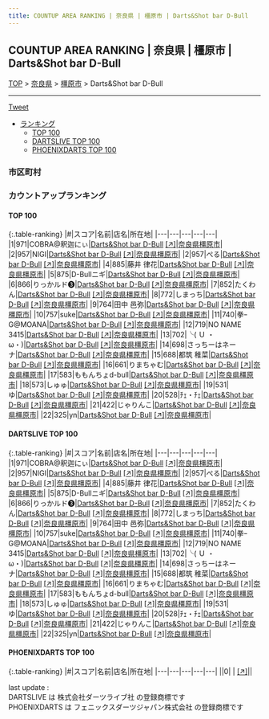 ```yaml
---
title: COUNTUP AREA RANKING | 奈良県 | 橿原市 | Darts&Shot bar D-Bull
---
```

## COUNTUP AREA RANKING | 奈良県 | 橿原市 | Darts&Shot bar D-Bull

[TOP](/darts/rank/) > [奈良県](/darts/rank/奈良県/) > [橿原市](/darts/rank/奈良県/橿原市/) > Darts&Shot bar D-Bull

___

<a href="https://twitter.com/share?ref_src=twsrc%5Etfw" data-text="COUNTUP AREA RANKING | 奈良県橿原市Darts&Shot bar D-Bull" class="twitter-share-button" data-hashtags="DARTSLIVE,PHOENIXDARTS,darts,ダーツ" data-show-count="false">Tweet</a>

* [ランキング](#カウントアップランキング)
    * [TOP 100](#top-100)
    * [DARTSLIVE TOP 100](#dartslive-top-100)
    * [PHOENIXDARTS TOP 100](#phoenixdarts-top-100)

### 市区町村

<ul>

</ul>

### カウントアップランキング

#### TOP 100



{:.table-ranking}
|#|スコア|名前|店名|所在地|
|---|---|---|---|---|
|1|971|<span class="rank-name-dl">COBRA@釈迦にぃ</span>|<a href="/darts/rank/shops/366784beac2d94730d9b047a20a7ba1e.html">Darts&Shot bar D-Bull</a> <a href="https://search.dartslive.com/jp/shop/366784beac2d94730d9b047a20a7ba1e">[↗]</a>|<a href="/darts/rank/奈良県/橿原市">奈良県橿原市</a>|
|2|957|<span class="rank-name-dl">NIGI</span>|<a href="/darts/rank/shops/366784beac2d94730d9b047a20a7ba1e.html">Darts&Shot bar D-Bull</a> <a href="https://search.dartslive.com/jp/shop/366784beac2d94730d9b047a20a7ba1e">[↗]</a>|<a href="/darts/rank/奈良県/橿原市">奈良県橿原市</a>|
|2|957|<span class="rank-name-dl">ぺる</span>|<a href="/darts/rank/shops/366784beac2d94730d9b047a20a7ba1e.html">Darts&Shot bar D-Bull</a> <a href="https://search.dartslive.com/jp/shop/366784beac2d94730d9b047a20a7ba1e">[↗]</a>|<a href="/darts/rank/奈良県/橿原市">奈良県橿原市</a>|
|4|885|<span class="rank-name-dl">藤井 律花</span>|<a href="/darts/rank/shops/366784beac2d94730d9b047a20a7ba1e.html">Darts&Shot bar D-Bull</a> <a href="https://search.dartslive.com/jp/shop/366784beac2d94730d9b047a20a7ba1e">[↗]</a>|<a href="/darts/rank/奈良県/橿原市">奈良県橿原市</a>|
|5|875|<span class="rank-name-dl">D-Bullニギ</span>|<a href="/darts/rank/shops/366784beac2d94730d9b047a20a7ba1e.html">Darts&Shot bar D-Bull</a> <a href="https://search.dartslive.com/jp/shop/366784beac2d94730d9b047a20a7ba1e">[↗]</a>|<a href="/darts/rank/奈良県/橿原市">奈良県橿原市</a>|
|6|866|<span class="rank-name-dl">りっかルド❸</span>|<a href="/darts/rank/shops/366784beac2d94730d9b047a20a7ba1e.html">Darts&Shot bar D-Bull</a> <a href="https://search.dartslive.com/jp/shop/366784beac2d94730d9b047a20a7ba1e">[↗]</a>|<a href="/darts/rank/奈良県/橿原市">奈良県橿原市</a>|
|7|852|<span class="rank-name-dl">たくわん</span>|<a href="/darts/rank/shops/366784beac2d94730d9b047a20a7ba1e.html">Darts&Shot bar D-Bull</a> <a href="https://search.dartslive.com/jp/shop/366784beac2d94730d9b047a20a7ba1e">[↗]</a>|<a href="/darts/rank/奈良県/橿原市">奈良県橿原市</a>|
|8|772|<span class="rank-name-dl">しまっち</span>|<a href="/darts/rank/shops/366784beac2d94730d9b047a20a7ba1e.html">Darts&Shot bar D-Bull</a> <a href="https://search.dartslive.com/jp/shop/366784beac2d94730d9b047a20a7ba1e">[↗]</a>|<a href="/darts/rank/奈良県/橿原市">奈良県橿原市</a>|
|9|764|<span class="rank-name-dl">田中 邑弥</span>|<a href="/darts/rank/shops/366784beac2d94730d9b047a20a7ba1e.html">Darts&Shot bar D-Bull</a> <a href="https://search.dartslive.com/jp/shop/366784beac2d94730d9b047a20a7ba1e">[↗]</a>|<a href="/darts/rank/奈良県/橿原市">奈良県橿原市</a>|
|10|757|<span class="rank-name-dl">suke</span>|<a href="/darts/rank/shops/366784beac2d94730d9b047a20a7ba1e.html">Darts&Shot bar D-Bull</a> <a href="https://search.dartslive.com/jp/shop/366784beac2d94730d9b047a20a7ba1e">[↗]</a>|<a href="/darts/rank/奈良県/橿原市">奈良県橿原市</a>|
|11|740|<span class="rank-name-dl">拳ｰG@MOANA</span>|<a href="/darts/rank/shops/366784beac2d94730d9b047a20a7ba1e.html">Darts&Shot bar D-Bull</a> <a href="https://search.dartslive.com/jp/shop/366784beac2d94730d9b047a20a7ba1e">[↗]</a>|<a href="/darts/rank/奈良県/橿原市">奈良県橿原市</a>|
|12|719|<span class="rank-name-dl">NO NAME 3415</span>|<a href="/darts/rank/shops/366784beac2d94730d9b047a20a7ba1e.html">Darts&Shot bar D-Bull</a> <a href="https://search.dartslive.com/jp/shop/366784beac2d94730d9b047a20a7ba1e">[↗]</a>|<a href="/darts/rank/奈良県/橿原市">奈良県橿原市</a>|
|13|702|<span class="rank-name-dl">╰( Ｕ ・ω・)</span>|<a href="/darts/rank/shops/366784beac2d94730d9b047a20a7ba1e.html">Darts&Shot bar D-Bull</a> <a href="https://search.dartslive.com/jp/shop/366784beac2d94730d9b047a20a7ba1e">[↗]</a>|<a href="/darts/rank/奈良県/橿原市">奈良県橿原市</a>|
|14|698|<span class="rank-name-dl">さっちーはネーナ</span>|<a href="/darts/rank/shops/366784beac2d94730d9b047a20a7ba1e.html">Darts&Shot bar D-Bull</a> <a href="https://search.dartslive.com/jp/shop/366784beac2d94730d9b047a20a7ba1e">[↗]</a>|<a href="/darts/rank/奈良県/橿原市">奈良県橿原市</a>|
|15|688|<span class="rank-name-dl">都筑 稚菜</span>|<a href="/darts/rank/shops/366784beac2d94730d9b047a20a7ba1e.html">Darts&Shot bar D-Bull</a> <a href="https://search.dartslive.com/jp/shop/366784beac2d94730d9b047a20a7ba1e">[↗]</a>|<a href="/darts/rank/奈良県/橿原市">奈良県橿原市</a>|
|16|661|<span class="rank-name-dl">りまちゃむ</span>|<a href="/darts/rank/shops/366784beac2d94730d9b047a20a7ba1e.html">Darts&Shot bar D-Bull</a> <a href="https://search.dartslive.com/jp/shop/366784beac2d94730d9b047a20a7ba1e">[↗]</a>|<a href="/darts/rank/奈良県/橿原市">奈良県橿原市</a>|
|17|583|<span class="rank-name-dl">ももんちょd-bull</span>|<a href="/darts/rank/shops/366784beac2d94730d9b047a20a7ba1e.html">Darts&Shot bar D-Bull</a> <a href="https://search.dartslive.com/jp/shop/366784beac2d94730d9b047a20a7ba1e">[↗]</a>|<a href="/darts/rank/奈良県/橿原市">奈良県橿原市</a>|
|18|573|<span class="rank-name-dl">しゅゅ</span>|<a href="/darts/rank/shops/366784beac2d94730d9b047a20a7ba1e.html">Darts&Shot bar D-Bull</a> <a href="https://search.dartslive.com/jp/shop/366784beac2d94730d9b047a20a7ba1e">[↗]</a>|<a href="/darts/rank/奈良県/橿原市">奈良県橿原市</a>|
|19|531|<span class="rank-name-dl">ゆ</span>|<a href="/darts/rank/shops/366784beac2d94730d9b047a20a7ba1e.html">Darts&Shot bar D-Bull</a> <a href="https://search.dartslive.com/jp/shop/366784beac2d94730d9b047a20a7ba1e">[↗]</a>|<a href="/darts/rank/奈良県/橿原市">奈良県橿原市</a>|
|20|528|<span class="rank-name-dl">ﾁｪ・ﾁｪ</span>|<a href="/darts/rank/shops/366784beac2d94730d9b047a20a7ba1e.html">Darts&Shot bar D-Bull</a> <a href="https://search.dartslive.com/jp/shop/366784beac2d94730d9b047a20a7ba1e">[↗]</a>|<a href="/darts/rank/奈良県/橿原市">奈良県橿原市</a>|
|21|422|<span class="rank-name-dl">じゃりんこ</span>|<a href="/darts/rank/shops/366784beac2d94730d9b047a20a7ba1e.html">Darts&Shot bar D-Bull</a> <a href="https://search.dartslive.com/jp/shop/366784beac2d94730d9b047a20a7ba1e">[↗]</a>|<a href="/darts/rank/奈良県/橿原市">奈良県橿原市</a>|
|22|325|<span class="rank-name-dl">yn</span>|<a href="/darts/rank/shops/366784beac2d94730d9b047a20a7ba1e.html">Darts&Shot bar D-Bull</a> <a href="https://search.dartslive.com/jp/shop/366784beac2d94730d9b047a20a7ba1e">[↗]</a>|<a href="/darts/rank/奈良県/橿原市">奈良県橿原市</a>|


#### DARTSLIVE TOP 100



{:.table-ranking}
|#|スコア|名前|店名|所在地|
|---|---|---|---|---|
|1|971|<span class="rank-name-dl">COBRA@釈迦にぃ</span>|<a href="/darts/rank/shops/366784beac2d94730d9b047a20a7ba1e.html">Darts&Shot bar D-Bull</a> <a href="https://search.dartslive.com/jp/shop/366784beac2d94730d9b047a20a7ba1e">[↗]</a>|<a href="/darts/rank/奈良県/橿原市">奈良県橿原市</a>|
|2|957|<span class="rank-name-dl">NIGI</span>|<a href="/darts/rank/shops/366784beac2d94730d9b047a20a7ba1e.html">Darts&Shot bar D-Bull</a> <a href="https://search.dartslive.com/jp/shop/366784beac2d94730d9b047a20a7ba1e">[↗]</a>|<a href="/darts/rank/奈良県/橿原市">奈良県橿原市</a>|
|2|957|<span class="rank-name-dl">ぺる</span>|<a href="/darts/rank/shops/366784beac2d94730d9b047a20a7ba1e.html">Darts&Shot bar D-Bull</a> <a href="https://search.dartslive.com/jp/shop/366784beac2d94730d9b047a20a7ba1e">[↗]</a>|<a href="/darts/rank/奈良県/橿原市">奈良県橿原市</a>|
|4|885|<span class="rank-name-dl">藤井 律花</span>|<a href="/darts/rank/shops/366784beac2d94730d9b047a20a7ba1e.html">Darts&Shot bar D-Bull</a> <a href="https://search.dartslive.com/jp/shop/366784beac2d94730d9b047a20a7ba1e">[↗]</a>|<a href="/darts/rank/奈良県/橿原市">奈良県橿原市</a>|
|5|875|<span class="rank-name-dl">D-Bullニギ</span>|<a href="/darts/rank/shops/366784beac2d94730d9b047a20a7ba1e.html">Darts&Shot bar D-Bull</a> <a href="https://search.dartslive.com/jp/shop/366784beac2d94730d9b047a20a7ba1e">[↗]</a>|<a href="/darts/rank/奈良県/橿原市">奈良県橿原市</a>|
|6|866|<span class="rank-name-dl">りっかルド❸</span>|<a href="/darts/rank/shops/366784beac2d94730d9b047a20a7ba1e.html">Darts&Shot bar D-Bull</a> <a href="https://search.dartslive.com/jp/shop/366784beac2d94730d9b047a20a7ba1e">[↗]</a>|<a href="/darts/rank/奈良県/橿原市">奈良県橿原市</a>|
|7|852|<span class="rank-name-dl">たくわん</span>|<a href="/darts/rank/shops/366784beac2d94730d9b047a20a7ba1e.html">Darts&Shot bar D-Bull</a> <a href="https://search.dartslive.com/jp/shop/366784beac2d94730d9b047a20a7ba1e">[↗]</a>|<a href="/darts/rank/奈良県/橿原市">奈良県橿原市</a>|
|8|772|<span class="rank-name-dl">しまっち</span>|<a href="/darts/rank/shops/366784beac2d94730d9b047a20a7ba1e.html">Darts&Shot bar D-Bull</a> <a href="https://search.dartslive.com/jp/shop/366784beac2d94730d9b047a20a7ba1e">[↗]</a>|<a href="/darts/rank/奈良県/橿原市">奈良県橿原市</a>|
|9|764|<span class="rank-name-dl">田中 邑弥</span>|<a href="/darts/rank/shops/366784beac2d94730d9b047a20a7ba1e.html">Darts&Shot bar D-Bull</a> <a href="https://search.dartslive.com/jp/shop/366784beac2d94730d9b047a20a7ba1e">[↗]</a>|<a href="/darts/rank/奈良県/橿原市">奈良県橿原市</a>|
|10|757|<span class="rank-name-dl">suke</span>|<a href="/darts/rank/shops/366784beac2d94730d9b047a20a7ba1e.html">Darts&Shot bar D-Bull</a> <a href="https://search.dartslive.com/jp/shop/366784beac2d94730d9b047a20a7ba1e">[↗]</a>|<a href="/darts/rank/奈良県/橿原市">奈良県橿原市</a>|
|11|740|<span class="rank-name-dl">拳ｰG@MOANA</span>|<a href="/darts/rank/shops/366784beac2d94730d9b047a20a7ba1e.html">Darts&Shot bar D-Bull</a> <a href="https://search.dartslive.com/jp/shop/366784beac2d94730d9b047a20a7ba1e">[↗]</a>|<a href="/darts/rank/奈良県/橿原市">奈良県橿原市</a>|
|12|719|<span class="rank-name-dl">NO NAME 3415</span>|<a href="/darts/rank/shops/366784beac2d94730d9b047a20a7ba1e.html">Darts&Shot bar D-Bull</a> <a href="https://search.dartslive.com/jp/shop/366784beac2d94730d9b047a20a7ba1e">[↗]</a>|<a href="/darts/rank/奈良県/橿原市">奈良県橿原市</a>|
|13|702|<span class="rank-name-dl">╰( Ｕ ・ω・)</span>|<a href="/darts/rank/shops/366784beac2d94730d9b047a20a7ba1e.html">Darts&Shot bar D-Bull</a> <a href="https://search.dartslive.com/jp/shop/366784beac2d94730d9b047a20a7ba1e">[↗]</a>|<a href="/darts/rank/奈良県/橿原市">奈良県橿原市</a>|
|14|698|<span class="rank-name-dl">さっちーはネーナ</span>|<a href="/darts/rank/shops/366784beac2d94730d9b047a20a7ba1e.html">Darts&Shot bar D-Bull</a> <a href="https://search.dartslive.com/jp/shop/366784beac2d94730d9b047a20a7ba1e">[↗]</a>|<a href="/darts/rank/奈良県/橿原市">奈良県橿原市</a>|
|15|688|<span class="rank-name-dl">都筑 稚菜</span>|<a href="/darts/rank/shops/366784beac2d94730d9b047a20a7ba1e.html">Darts&Shot bar D-Bull</a> <a href="https://search.dartslive.com/jp/shop/366784beac2d94730d9b047a20a7ba1e">[↗]</a>|<a href="/darts/rank/奈良県/橿原市">奈良県橿原市</a>|
|16|661|<span class="rank-name-dl">りまちゃむ</span>|<a href="/darts/rank/shops/366784beac2d94730d9b047a20a7ba1e.html">Darts&Shot bar D-Bull</a> <a href="https://search.dartslive.com/jp/shop/366784beac2d94730d9b047a20a7ba1e">[↗]</a>|<a href="/darts/rank/奈良県/橿原市">奈良県橿原市</a>|
|17|583|<span class="rank-name-dl">ももんちょd-bull</span>|<a href="/darts/rank/shops/366784beac2d94730d9b047a20a7ba1e.html">Darts&Shot bar D-Bull</a> <a href="https://search.dartslive.com/jp/shop/366784beac2d94730d9b047a20a7ba1e">[↗]</a>|<a href="/darts/rank/奈良県/橿原市">奈良県橿原市</a>|
|18|573|<span class="rank-name-dl">しゅゅ</span>|<a href="/darts/rank/shops/366784beac2d94730d9b047a20a7ba1e.html">Darts&Shot bar D-Bull</a> <a href="https://search.dartslive.com/jp/shop/366784beac2d94730d9b047a20a7ba1e">[↗]</a>|<a href="/darts/rank/奈良県/橿原市">奈良県橿原市</a>|
|19|531|<span class="rank-name-dl">ゆ</span>|<a href="/darts/rank/shops/366784beac2d94730d9b047a20a7ba1e.html">Darts&Shot bar D-Bull</a> <a href="https://search.dartslive.com/jp/shop/366784beac2d94730d9b047a20a7ba1e">[↗]</a>|<a href="/darts/rank/奈良県/橿原市">奈良県橿原市</a>|
|20|528|<span class="rank-name-dl">ﾁｪ・ﾁｪ</span>|<a href="/darts/rank/shops/366784beac2d94730d9b047a20a7ba1e.html">Darts&Shot bar D-Bull</a> <a href="https://search.dartslive.com/jp/shop/366784beac2d94730d9b047a20a7ba1e">[↗]</a>|<a href="/darts/rank/奈良県/橿原市">奈良県橿原市</a>|
|21|422|<span class="rank-name-dl">じゃりんこ</span>|<a href="/darts/rank/shops/366784beac2d94730d9b047a20a7ba1e.html">Darts&Shot bar D-Bull</a> <a href="https://search.dartslive.com/jp/shop/366784beac2d94730d9b047a20a7ba1e">[↗]</a>|<a href="/darts/rank/奈良県/橿原市">奈良県橿原市</a>|
|22|325|<span class="rank-name-dl">yn</span>|<a href="/darts/rank/shops/366784beac2d94730d9b047a20a7ba1e.html">Darts&Shot bar D-Bull</a> <a href="https://search.dartslive.com/jp/shop/366784beac2d94730d9b047a20a7ba1e">[↗]</a>|<a href="/darts/rank/奈良県/橿原市">奈良県橿原市</a>|


#### PHOENIXDARTS TOP 100



{:.table-ranking}
|#|スコア|名前|店名|所在地|
|---|---|---|---|---|
||0|<span class="rank-name-dl"> </span>|<a href="/darts/rank/shops/.html"></a> <a href="">[↗]</a>|<a href="/darts/rank//"></a>|


<div class="footer border-top border-gray-light mt-5 pt-3 text-right text-gray">
    last update : <span style="font-weight: italic" id="foot_last_modified"></span><br />
    DARTSLIVE は 株式会社ダーツライブ社 の登録商標です<br />
    PHOENIXDARTS は フェニックスダーツジャパン株式会社 の登録商標です<br />
</div>

<script src="https://cdnjs.cloudflare.com/ajax/libs/jquery.tablesorter/2.31.3/js/jquery.tablesorter.min.js" integrity="sha512-qzgd5cYSZcosqpzpn7zF2ZId8f/8CHmFKZ8j7mU4OUXTNRd5g+ZHBPsgKEwoqxCtdQvExE5LprwwPAgoicguNg==" crossorigin="anonymous" referrerpolicy="no-referrer"></script>
<link rel="stylesheet" href="https://cdnjs.cloudflare.com/ajax/libs/jquery.tablesorter/2.31.3/css/theme.default.min.css" integrity="sha512-wghhOJkjQX0Lh3NSWvNKeZ0ZpNn+SPVXX1Qyc9OCaogADktxrBiBdKGDoqVUOyhStvMBmJQ8ZdMHiR3wuEq8+w==" crossorigin="anonymous" referrerpolicy="no-referrer" />
<script>
$(function() {
    $(".table-ranking").tablesorter({sortList:[[0, 0]]});
    $("#foot_last_modified").text(formatDate(new Date(document.lastModified), 'yyyy-MM-dd HH:mm:ss'));
});
</script>

<script async src="https://platform.twitter.com/widgets.js" charset="utf-8"></script>
